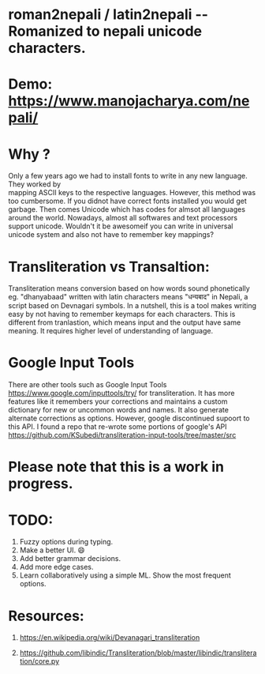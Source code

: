 # roman2nepali / latin2nepali -- Romanized to nepali unicode characters.

# Demo: https://www.manojacharya.com/nepali/

# Why ?
Only a few years ago we had to install fonts to write in any new language. They worked by  
mapping ASCII keys to the respective languages. However, this method was too cumbersome. If you didnot
have correct fonts installed you would  get garbage. Then comes Unicode which has codes for almsot all
languages around the world. Nowadays, almost all softwares and text processors support unicode. Wouldn't it be
awesomeif you can write in universal unicode system and also not have to remember key mappings?

# Transliteration vs Transaltion:
Transliteration means conversion based on how words sound phonetically eg. "dhanyabaad" written with latin characters
means "धन्यबाद" in Nepali, a script based on Devnagari symbols. In a nutshell, this is a tool makes 
writing easy by not having to remember keymaps for each characters. This is different from tranlastion, which
means input and the output have same meaning. It requires higher level of understanding of language.


# Google Input Tools

There are other tools such as Google Input Tools https://www.google.com/inputtools/try/ for transliteration. It  has more
features like it remembers your corrections and maintains a custom dictionary for new or uncommon words and names. 
It also generate alternate corrections as options.
However, google discontinued supoort to this API. I found  a repo that re-wrote some portions 
of google's API https://github.com/KSubedi/transliteration-input-tools/tree/master/src

# Please note that this is a work in progress.

# TODO: 

1. Fuzzy options during typing.
3. Make a better UI. :smile:
3. Add better grammar decisions.
4. Add more edge cases.
5. Learn collaboratively using a simple ML.  Show the most frequent options.

# Resources: 

1. https://en.wikipedia.org/wiki/Devanagari_transliteration

2. https://github.com/libindic/Transliteration/blob/master/libindic/transliteration/core.py
